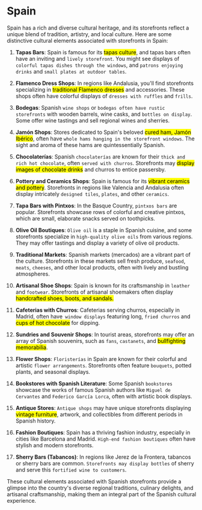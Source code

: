 # Spain
Spain has a rich and diverse cultural heritage, and its storefronts reflect a unique blend of tradition, artistry, and local culture. Here are some distinctive cultural elements associated with storefronts in Spain:

1. **Tapas Bars**: Spain is famous for its <mark>tapas culture</mark>, and tapas bars often have an inviting and `lively storefront`. You might see displays of `colorful tapas dishes through the windows`, and `patrons enjoying drinks` and `small plates at outdoor tables`.

2. **Flamenco Dress Shops**: In regions like Andalusia, you'll find storefronts specializing in <mark>traditional Flamenco dresses</mark> and accessories. These shops often have colorful displays of `dresses with ruffles` and `frills`.

3. **Bodegas**: Spanish `wine shops` or `bodegas often have rustic storefronts` with wooden barrels, wine casks, and `bottles on display`. Some offer wine tastings and sell regional wines and sherries.

4. **Jamón Shops**: Stores dedicated to Spain's beloved <mark>cured ham, Jamón Ibérico</mark>, often have `whole hams hanging in the storefront windows`. The sight and aroma of these hams are quintessentially Spanish.

5. **Chocolaterías**: Spanish `chocolaterías` are known for their `thick and rich hot chocolate`, often `served with churros`. Storefronts may <mark>display images of chocolate drinks</mark> and churros to entice passersby.

6. **Pottery and Ceramics Shops**: Spain is famous for its <mark>vibrant ceramics and pottery</mark>. Storefronts in regions like Valencia and Andalusia often display intricately `designed tiles`, `plates`, and other `ceramics`.

7. **Tapa Bars with Pintxos**: In the Basque Country, `pintxos bars` are popular. Storefronts showcase rows of colorful and creative pintxos, which are small, elaborate snacks served on toothpicks.

8. **Olive Oil Boutiques**: `Olive oil` is a staple in Spanish cuisine, and some storefronts specialize in `high-quality olive oils` from various regions. They may offer tastings and display a variety of olive oil products.

9. **Traditional Markets**: Spanish markets (mercados) are a vibrant part of the culture. Storefronts in these markets sell fresh produce, `seafood`, `meats`, `cheeses`, and other local products, often with lively and bustling atmospheres.

10. **Artisanal Shoe Shops**: Spain is known for its craftsmanship in `leather` and `footwear`. Storefronts of artisanal shoemakers often display <mark>handcrafted shoes, boots, and sandals.</mark>

11. **Cafeterias with Churros**: Cafeterias serving churros, especially in Madrid, often have` window displays` featuring long, `fried churros` and <mark>cups of hot chocolate</mark> for dipping.

12. **Sundries and Souvenir Shops**: In tourist areas, storefronts may offer an array of Spanish souvenirs, such as `fans`, `castanets`, and <mark>bullfighting memorabilia</mark>.

13. **Flower Shops**: `Floristerías` in Spain are known for their colorful and artistic `flower arrangements`. Storefronts often feature `bouquets`, potted plants, and seasonal displays.

14. **Bookstores with Spanish Literature**: Some Spanish `bookstores` showcase the works of famous Spanish authors like `Miguel de Cervantes` and `Federico García Lorca`, often with artistic book displays.

15. **Antique Stores**: `Antique shops` may have unique storefronts displaying <mark>vintage furniture</mark>, artwork, and collectibles from different periods in Spanish history.

16. **Fashion Boutiques**: Spain has a thriving fashion industry, especially in cities like Barcelona and Madrid. `High-end fashion boutiques` often have stylish and modern storefronts.

17. **Sherry Bars (Tabancos)**: In regions like Jerez de la Frontera, tabancos or sherry bars are common. `Storefronts may display bottles` of sherry and serve this `fortified wine to customers`.

These cultural elements associated with Spanish storefronts provide a glimpse into the country's diverse regional traditions, culinary delights, and artisanal craftsmanship, making them an integral part of the Spanish cultural experience.